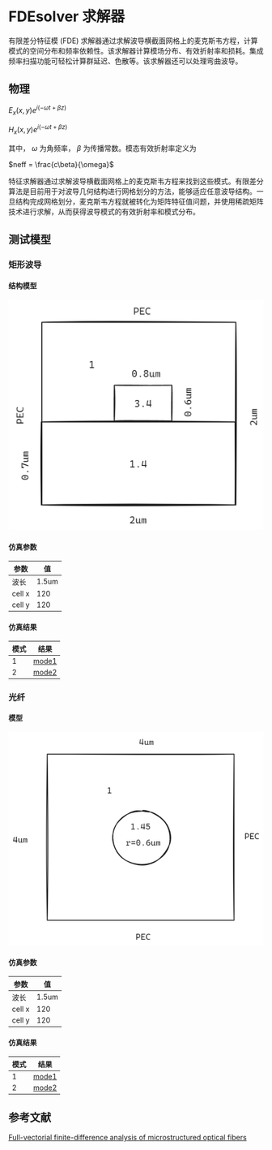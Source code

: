 

# FDEsolver 求解器



有限差分特征模 (FDE) 求解器通过求解波导横截面网格上的麦克斯韦方程，计算模式的空间分布和频率依赖性。该求解器计算模场分布、有效折射率和损耗。集成频率扫描功能可轻松计算群延迟、色散等。该求解器还可以处理弯曲波导。

## 物理

$E_x (x,y)e^{i (-\omega t + \beta z)}$

$H_x (x,y)e^{i (-\omega t + \beta z)}$

其中， $\omega$ 为角频率， $\beta$ 为传播常数。模态有效折射率定义为

$neff = \frac{c\beta}{\omega}$

特征求解器通过求解波导横截面网格上的麦克斯韦方程来找到这些模式。有限差分算法是目前用于对波导几何结构进行网格划分的方法，能够适应任意波导结构。一旦结构完成网格划分，麦克斯韦方程就被转化为矩阵特征值问题，并使用稀疏矩阵技术进行求解，从而获得波导模式的有效折射率和模式分布。


## 测试模型



### 矩形波导

#### 结构模型
![alt text](images/waveguide/model.png)

#### 仿真参数
|参数|值
|---|---|
|波长|1.5um
|cell x|120|
|cell y|120|

#### 仿真结果
|模式|结果|
|---|---|
|1|[mode1](images/waveguide/mode1.md)|
|2|[mode2](images/waveguide/mode2.md )|


### 光纤

#### 模型
![alt text](images/fiber/model.png)

#### 仿真参数
|参数|值
|---|---|
|波长|1.5um
|cell x|120|
|cell y|120|


#### 仿真结果
|模式|结果|
|---|---|
|1|[mode1](images/fiber/mode1.md)|
|2|[mode2]( images/fiber/mode2.md)|




## 参考文献

[Full-vectorial finite-difference analysis of microstructured optical fibers](<reference/Zhu 和 Brown - 2002 - Full-vectorial finite-difference analysis of micro.pdf>)

